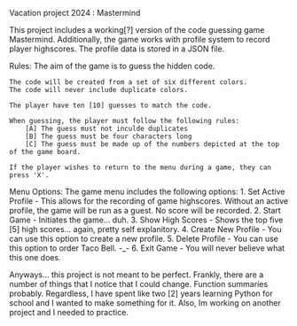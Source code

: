 Vacation project 2024 : Mastermind

This project includes a working[?] version of the code guessing game Mastermind. 
Additionally, the game works with profile system to record player highscores.
The profile data is stored in a JSON file.

Rules:
    The aim of the game is to guess the hidden code.

    The code will be created from a set of six different colors. 
    The code will never include duplicate colors.

    The player have ten [10] guesses to match the code. 

    When guessing, the player must follow the following rules:
        [A] The guess must not inculde duplicates
        [B] The guess must be four characters long
        [C] The guess must be made up of the numbers depicted at the top of the game board.

    If the player wishes to return to the menu during a game, they can press 'X'.

Menu Options:
    The game menu includes the following options:
        1. Set Active Profile - This allows for the recording of game highscores. Without an active profile, the game will be run as a guest. No score will be recorded. 
        2. Start Game - Initiates the game... duh.
        3. Show High Scores - Shows the top five [5] high scores... again, pretty self explanitory.
        4. Create New Profile - You can use this option to create a new profile.
        5. Delete Profile - You can use this option to order Taco Bell. -_-
        6. Exit Game - You will never believe what this one does.

Anyways... this project is not meant to be perfect. Frankly, there are a number of things that I notice that I could change. Function summaries probably. Regardless, I have spent like two [2] years learning Python for school and I wanted to make something for it. Also, Im working on another project and I needed to practice. 